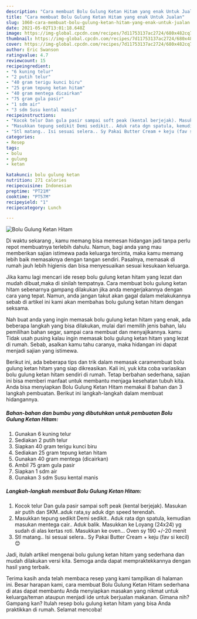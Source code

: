 ```yaml
---
description: "Cara membuat Bolu Gulung Ketan Hitam yang enak Untuk Jualan"
title: "Cara membuat Bolu Gulung Ketan Hitam yang enak Untuk Jualan"
slug: 1060-cara-membuat-bolu-gulung-ketan-hitam-yang-enak-untuk-jualan
date: 2021-05-02T13:01:18.648Z
image: https://img-global.cpcdn.com/recipes/7d11753137ac2724/680x482cq70/bolu-gulung-ketan-hitam-foto-resep-utama.jpg
thumbnail: https://img-global.cpcdn.com/recipes/7d11753137ac2724/680x482cq70/bolu-gulung-ketan-hitam-foto-resep-utama.jpg
cover: https://img-global.cpcdn.com/recipes/7d11753137ac2724/680x482cq70/bolu-gulung-ketan-hitam-foto-resep-utama.jpg
author: Eric Swanson
ratingvalue: 4.7
reviewcount: 15
recipeingredient:
- "6 kuning telur"
- "2 putih telur"
- "40 gram terigu kunci biru"
- "25 gram tepung ketan hitam"
- "40 gram mentega dicairkan"
- "75 gram gula pasir"
- "1 sdm air"
- "3 sdm Susu kental manis"
recipeinstructions:
- "Kocok telur Dan gula pasir sampai soft peak (kental berjejak). Masukan air putih dan SKM..aduk rata,sy aduk dgn speed terendah."
- "Masukkan tepung sedikit Demi sedikit.. Aduk rata dgn spatula, kemudian masukan mentega cair.. Aduk balik. Masukkan ke Loyang (24x24) yg sudah di alas kertas roti. Masukkan ke oven... Oven sy 190 +/-20 menit"
- "Stl matang.. Isi sesuai selera.. Sy Pakai Butter Cream + keju (fav si kecil)😊"
categories:
- Resep
tags:
- bolu
- gulung
- ketan

katakunci: bolu gulung ketan 
nutrition: 271 calories
recipecuisine: Indonesian
preptime: "PT21M"
cooktime: "PT57M"
recipeyield: "1"
recipecategory: Lunch

---
```



![Bolu Gulung Ketan Hitam](https://img-global.cpcdn.com/recipes/7d11753137ac2724/680x482cq70/bolu-gulung-ketan-hitam-foto-resep-utama.jpg)

Di waktu  sekarang , kamu memang bisa memesan hidangan jadi tanpa perlu repot membuatnya terlebih dahulu. Namun, bagi anda yang mau memberikan sajian istimewa pada keluarga tercinta, maka kamu memang lebih baik memasaknya dengan tangan sendiri. Pasalnya, memasak di rumah jauh lebih higienis dan bisa menyesuaikan sesuai kesukaan keluarga.

Jika kamu lagi mencari ide resep bolu gulung ketan hitam yang lezat dan mudah dibuat,maka di sinilah tempatnya. Cara membuat bolu gulung ketan hitam  sebenarnya gampang dilakukan jika anda mengerjakannya dengan cara yang tepat. Namun, anda jangan takut akan gagal dalam melakukannya 
sebab di artikel ini kami akan membahas bolu gulung ketan hitam dengan seksama.  



Nah buat anda yang ingin memasak bolu gulung ketan hitam yang enak, ada beberapa langkah yang bisa dilakukan, mulai dari memilih jenis bahan, lalu pemilihan bahan segar, sampai cara membuat dan menyajikannya. kamu Tidak usah pusing kalau ingin memasak bolu gulung ketan hitam yang lezat di rumah. Sebab, asalkan kamu  tahu caranya, maka hidangan ini dapat menjadi sajian yang istimewa.

Berikut ini, ada beberapa tips dan trik dalam memasak caramembuat bolu gulung ketan hitam yang siap dikreasikan. Kali ini, yuk kita coba variasikan bolu gulung ketan hitam sendiri di rumah. Tetap berbahan sederhana, sajian ini bisa memberi manfaat untuk membantu menjaga kesehatan tubuh kita. Anda bisa menyiapkan Bolu Gulung Ketan Hitam memakai 8 bahan dan 3 langkah pembuatan. Berikut ini langkah-langkah dalam membuat hidangannya.

<!--inarticleads1-->

##### Bahan-bahan dan bumbu yang dibutuhkan untuk pembuatan Bolu Gulung Ketan Hitam:

1. Gunakan 6 kuning telur
1. Sediakan 2 putih telur
1. Siapkan 40 gram terigu kunci biru
1. Sediakan 25 gram tepung ketan hitam
1. Gunakan 40 gram mentega (dicairkan)
1. Ambil 75 gram gula pasir
1. Siapkan 1 sdm air
1. Gunakan 3 sdm Susu kental manis




<!--inarticleads2-->

##### Langkah-langkah membuat Bolu Gulung Ketan Hitam:

1. Kocok telur Dan gula pasir sampai soft peak (kental berjejak). Masukan air putih dan SKM..aduk rata,sy aduk dgn speed terendah.
1. Masukkan tepung sedikit Demi sedikit.. Aduk rata dgn spatula, kemudian masukan mentega cair.. Aduk balik. Masukkan ke Loyang (24x24) yg sudah di alas kertas roti. Masukkan ke oven... Oven sy 190 +/-20 menit
1. Stl matang.. Isi sesuai selera.. Sy Pakai Butter Cream + keju (fav si kecil)😊




Jadi, itulah artikel mengenai  bolu gulung ketan hitam  yang sederhana dan mudah dilakukan versi kita. Semoga anda dapat mempraktekkannya dengan hasil yang terbaik. 

Terima kasih anda telah membaca resep yang kami tampilkan di halaman ini. Besar harapan kami, cara membuat  Bolu Gulung Ketan Hitam sederhana di atas dapat membantu Anda menyiapkan masakan yang nikmat untuk keluarga/teman ataupun menjadi ide untuk berjualan makanan. Gimana nih? Gampang kan? Itulah resep bolu gulung ketan hitam yang bisa Anda praktikkan di rumah. Selamat mencoba!

